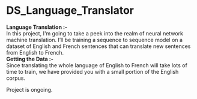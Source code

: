 # DS_Language_Translator

 <b>Language Translation :-</b></br>
  In this project, I'm going to take a peek into the realm of neural network machine
translation. I’ll be training a sequence to sequence model on a dataset of English and French
sentences that can translate new sentences from English to French.</br>
 <b>Getting the Data :-</b></br>
Since translating the whole language of English to French will take lots of time to train, we have
provided you with a small portion of the English corpus.

   Project is ongoing.
